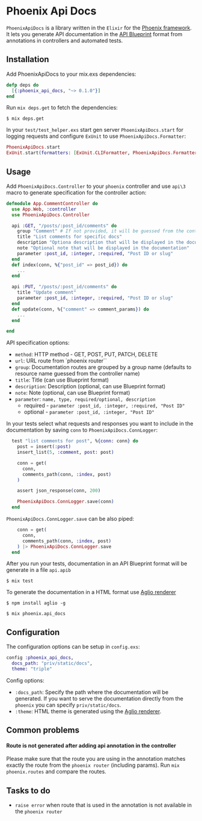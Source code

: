 # Phoenix Api Docs

`PhoenixApiDocs` is a library written in the `Elixir` for the [Phoenix framework](http://www.phoenixframework.org/). It lets you generate API documentation in the [API Blueprint](https://apiblueprint.org/) format from annotations in controllers and automated tests.


## Installation

Add PhoenixApiDocs to your mix.exs dependencies:

```elixir
defp deps do
  [{:phoenix_api_docs, "~> 0.1.0"}]
end
```

Run `mix deps.get` to fetch the dependencies:

```
$ mix deps.get
```

In your `test/test_helper.exs` start gen server `PhoenixApiDocs.start` for logging requests and configure `ExUnit` to use `PhoenixApiDocs.Formatter`:

```elixir
PhoenixApiDocs.start
ExUnit.start(formatters: [ExUnit.CLIFormatter, PhoenixApiDocs.Formatter])
```


## Usage

Add `PhoenixApiDocs.Controller` to your `phoenix` controller and use `api\3` macro to generate specification for the controller action:

```elixir
defmodule App.CommentController do
  use App.Web, :controller
  use PhoenixApiDocs.Controller

  api :GET, "/posts/:post_id/comments" do
    group "Comment" # If not provided, it will be guessed from the controller name (resource name)
    title "List comments for specific docs"
    description "Optiona description that will be displayed in the documentation"
    note "Optional note that will be displayed in the documentation"
    parameter :post_id, :integer, :required, "Post ID or slug"
  end
  def index(conn, %{"post_id" => post_id}) do
    ...
  end

  api :PUT, "/posts/:post_id/comments" do
    title "Update comment"
    parameter :post_id, :integer, :required, "Post ID or slug"
  end
  def update(conn, %{"comment" => comment_params}) do
    ...
  end

end
```

API specification options:

* `method`: HTTP method - GET, POST, PUT, PATCH, DELETE
* `url`: URL route from `phoenix router``
* `group`: Documentation routes are grouped by a group name (defaults to resource name guessed from the controller name)
* `title`: Title (can use Blueprint format)
* `description`: Description (optional, can use Blueprint format)
* `note`: Note (optional, can use Blueprint format)
* `parameter`: `name, type, required/optional, description`
  * required - `parameter :post_id, :integer, :required, "Post ID"`
  * optional - `parameter :post_id, :integer, "Post ID"`


In your tests select what requests and responses you want to include in the documentation by saving `conn` to `PhoenixApiDocs.ConnLogger`:

```elixir
  test "list comments for post", %{conn: conn} do
    post = insert(:post)
    insert_list(5, :comment, post: post)

    conn = get(
      conn,
      comments_path(conn, :index, post)
    )

    assert json_response(conn, 200)

    PhoenixApiDocs.ConnLogger.save(conn)
  end
```

`PhoenixApiDocs.ConnLogger.save` can be also piped:

```elixir
    conn = get(
      conn,
      comments_path(conn, :index, post)
    ) |> PhoenixApiDocs.ConnLogger.save
  end
```

After you run your tests, documentation in an API Blueprint format will be generate in a file `api.apib`

```
$ mix test
```

To generate the documentation in a HTML format use [Aglio renderer](https://github.com/danielgtaylor/aglio)

```
$ npm install aglio -g

$ mix phoenix.api_docs
```


## Configuration

The configuration options can be setup in `config.exs`:

```elixir
config :phoenix_api_docs,
  docs_path: "priv/static/docs",
  theme: "triple"
```

Config options:
* `:docs_path`: Specify the path where the documentation will be generated. If you want to serve the documentation directly from the `phoenix` you can specify `priv/static/docs`.
* `:theme`: HTML theme is generated using the [Aglio renderer](https://github.com/danielgtaylor/aglio).


## Common problems

#### Route is not generated after adding api annotation in the controller

Please make sure that the route you are using in the annotation matches exactly the route from the `phoenix router` (including params). Run `mix phoenix.routes` and compare the routes.

## Tasks to do

* `raise error` when route that is used in the annotation is not available in the `phoenix router`
